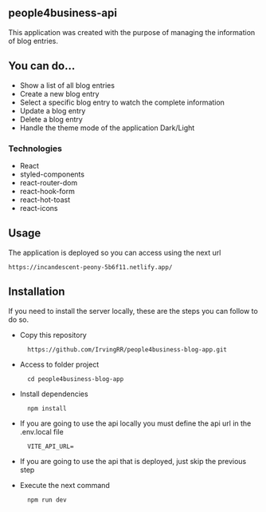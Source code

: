 ## people4business-api
This application was created with the purpose of managing the information of blog entries.

## You can do...
- Show a list of all blog entries
- Create a new blog entry
- Select a specific blog entry to watch the complete information
- Update a blog entry
- Delete a blog entry
- Handle the theme mode of the application Dark/Light

### Technologies
- React
- styled-components
- react-router-dom
- react-hook-form
- react-hot-toast
- react-icons

## Usage

The application is deployed so you can access using the next url

    https://incandescent-peony-5b6f11.netlify.app/

## Installation
If you need to install the server locally, these are the steps you can follow to do so.

- Copy this repository

        https://github.com/IrvingRR/people4business-blog-app.git

- Access to folder project

        cd people4business-blog-app

- Install dependencies

        npm install

- If you are going to use the api locally you must define the api url in the .env.local file

        VITE_API_URL=

- If you are going to use the api that is deployed, just skip the previous step

- Execute the next command

        npm run dev